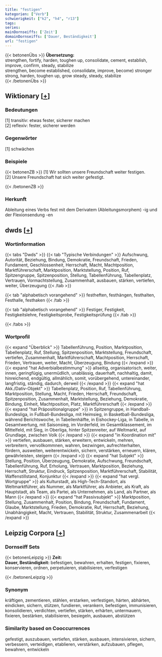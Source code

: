 ```yaml
---
title: "festigen"
kategorien: ["Verb"]
schwierigkeit: ["k2", "h4", "r13"]
tags:
series:
mainDornseiffs: ['Zeit']
domainDornseiffs: ['Dauer, Beständigkeit']
url: "festigen"
---
```


{{< betonenÜbs >}}
**Übersetzung:**  
strengthen, fortify, harden, toughen up, consolidate, cement, establish, improve, confirm, steady, stabilize  
strengthen, become established, consolidate, improve, become) stronger strong, harden, toughen up, grow  steady, steady, stabilize  
{{< /betonenÜbs >}}

## Wiktionary [[+](https://de.wiktionary.org/wiki/festigen)]

### Bedeutungen
[1] transitiv: etwas fester, sicherer machen  
[2] reflexiv: fester, sicherer werden  

### Gegenwörter
[1] schwächen  

### Beispiele
{{< betonenZB >}}
[1] Wir sollten unsere Freundschaft weiter festigen.  
[2] Unsere Freundschaft hat sich weiter gefestigt.  

{{< /betonenZB >}}
### Herkunft
Ableitung eines Verbs fest mit dem Derivatem (Ableitungsmorphem) -ig und der Flexionsendung -en  



## dwds [[+](https://www.dwds.de/wb/festigen)]

### Wortinformation
{{< tabs "Dwds" >}}
{{< tab "Typische Verbindungen" >}}
Aufschwung, Autorität, Beziehung, Bindung, Demokratie, Freundschaft, Frieden, Fundament, Geschlossenheit, Herrschaft, Macht, Machtposition, Marktführerschaft, Marktposition, Marktstellung, Position, Ruf, Spitzengruppe, Spitzenposition, Stellung, Tabellenführung, Tabellenplatz, Vertrauen, Vormachtstellung, Zusammenhalt, ausbauen, stärken, vertiefen, weiter, Überzeugung
{{< /tab >}}

{{< tab "alphabetisch vorangehend" >}}
festheften, festhängen, festhalten, Festhalle, festhaken
{{< /tab >}}

{{< tab "alphabetisch vorangehend" >}}
Festiger, Festigkeit, Festigkeitslehre, Festigkeitsprobe, Festigkeitsprüfung
{{< /tab >}}

{{< /tabs >}}

### Wortprofil
{{< expand "Überblick" >}} Tabellenführung, Position, Marktposition, Tabellenplatz, Ruf, Stellung, Spitzenposition, Marktstellung, Freundschaft, vertiefen, Zusammenhalt, Marktführerschaft, Machtposition, Herrschaft, Frieden, Vertrauen, weiter, Macht, Überzeugung, Bindung {{< /expand >}}
{{< expand "hat Adverbialbestimmung" >}} allseitig, organisatorisch, weiter, innen, geringfügig, unermüdlich, unablässig, dauerhaft, nachhaltig, damit, hinreichend, endgültig, allmählich, somit, vorübergehend, untereinander, langfristig, ständig, dadurch, derweil {{< /expand >}}
{{< expand "hat Akk./Dativ-Objekt" >}} Tabellenplatz, Position, Ruf, Tabellenführung, Marktposition, Stellung, Macht, Frieden, Herrschaft, Freundschaft, Spitzenposition, Zusammenhalt, Marktstellung, Beziehung, Demokratie, Bindung, Einheit, Machtposition, Platz, Marktführerschaft {{< /expand >}}
{{< expand "hat Präpositionalgruppe" >}} in Spitzengruppe, in Handball-Bundesliga, in Fußball-Bundesliga, mit Heimsieg, in Basketball-Bundesliga, während Berichtswoche, in Tabellenhälfte, in Eishockey-Liga, in Tabelle, in Gesamtwertung, mit Saisonsieg, im Vorderfeld, im Gesamtklassement, im Mittelfeld, mit Sieg, in Oberliga, hinter Spitzenreiter, auf Weltmarkt, auf Grundlage, zwischen Volk {{< /expand >}}
{{< expand "in Koordination mit" >}} vertiefen, ausbauen, stärken, erweitern, entwickeln, mehren, verbreitern, vervollkommnen, wahren, bezwingen, aufrechterhalten, fördern, ausweiten, weiterentwickeln, sichern, verstärken, erneuern, klären, gewährleisten, steigern {{< /expand >}}
{{< expand "hat Subjekt" >}} Stellung, Position, Überzeugung, Demokratie, Aufschwung, Freundschaft, Tabellenführung, Ruf, Erholung, Vertrauen, Marktposition, Beziehung, Herrschaft, Struktur, Eindruck, Spitzenposition, Marktführerschaft, Stabilität, Waffenstillstand, Konjunktur {{< /expand >}}
{{< expand "hat vergl. Wortgruppe" >}} als Kulturstadt, als High-Tech-Standort, als Weltmarktführer, als Nummer, als Marktführer, als Anbieter, als Kraft, als Hauptstadt, als Team, als Partei, als Unternehmen, als Land, als Partner, als Mann {{< /expand >}}
{{< expand "hat Passivsubjekt" >}} Marktposition, Stellung, Zusammenhalt, Position, Bindung, Freundschaft, Fundament, Glaube, Marktstellung, Frieden, Demokratie, Ruf, Herrschaft, Beziehung, Unabhängigkeit, Macht, Vertrauen, Stabilität, Struktur, Zusammenarbeit {{< /expand >}}

## Leipzig Corpora [[+](https://corpora.uni-leipzig.de/en/res?word=festigen&corpusId=deu_newscrawl-public_2018)]

### Dornseiff Sets
{{< betonenLeipzig >}}
**Zeit:**  
**Dauer, Beständigkeit:** befestigen, bewahren, erhalten, festigen, fixieren, konservieren, ordnen, perpetuieren, stabilisieren, verfestigen  

{{< /betonenLeipzig >}}

### Synonym
kräftigen, zementieren, stählen, erstarken, verfestigen, härten, abhärten, eindicken, sichern, stützen, fundieren, verankern, befestigen, immunisieren, konsolidieren, verdichten, vertiefen, stärken, erhärten, untermauern, fixieren, bestärken, stabilisieren, besiegeln, ausbauen, abstützen


### Similarity based on Cooccurrences
gefestigt, auszubauen, vertiefen, stärken, ausbauen, intensivieren, sichern, verbessern, verteidigen, etablieren, verstärken, aufzubauen, pflegen, bewahren, entwickeln

